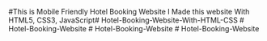 #This is Mobile Friendly Hotel Booking Website
I Made this website With HTML5, CSS3, JavaScript#   H o t e l - B o o k i n g - W e b s i t e - W i t h - H T M L - C S S  
 #   H o t e l - B o o k i n g - W e b s i t e  
 #   H o t e l - B o o k i n g - W e b s i t e  
 #   H o t e l - B o o k i n g - W e b s i t e  
 